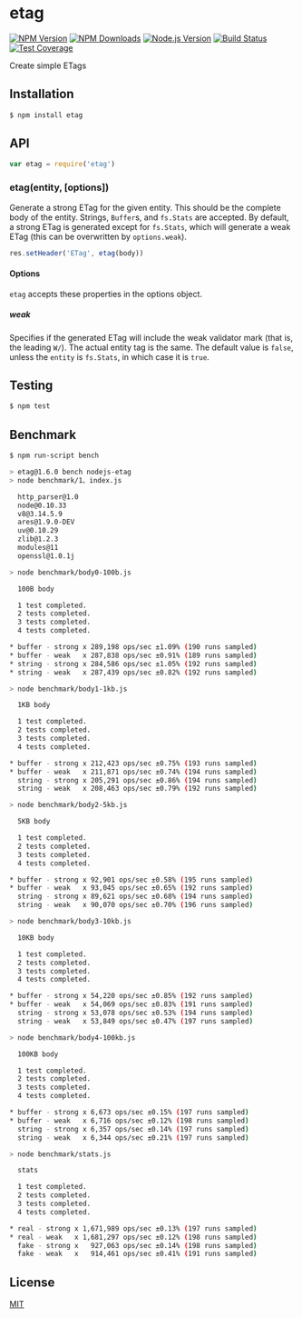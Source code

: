 # etag

[![NPM Version][npm-image]][npm-url]
[![NPM Downloads][downloads-image]][downloads-url]
[![Node.js Version][node-version-image]][node-version-url]
[![Build Status][travis-image]][travis-url]
[![Test Coverage][coveralls-image]][coveralls-url]

Create simple ETags

## Installation

```sh
$ npm install etag
```

## API

```js
var etag = require('etag')
```

### etag(entity, [options])

Generate a strong ETag for the given entity. This should be the complete
body of the entity. Strings, `Buffer`s, and `fs.Stats` are accepted. By
default, a strong ETag is generated except for `fs.Stats`, which will
generate a weak ETag (this can be overwritten by `options.weak`).

```js
res.setHeader('ETag', etag(body))
```

#### Options

`etag` accepts these properties in the options object.

##### weak

Specifies if the generated ETag will include the weak validator mark (that
is, the leading `W/`). The actual entity tag is the same. The default value
is `false`, unless the `entity` is `fs.Stats`, in which case it is `true`.

## Testing

```sh
$ npm test
```

## Benchmark

```bash
$ npm run-script bench

> etag@1.6.0 bench nodejs-etag
> node benchmark/1、index.js

  http_parser@1.0
  node@0.10.33
  v8@3.14.5.9
  ares@1.9.0-DEV
  uv@0.10.29
  zlib@1.2.3
  modules@11
  openssl@1.0.1j

> node benchmark/body0-100b.js

  100B body

  1 test completed.
  2 tests completed.
  3 tests completed.
  4 tests completed.

* buffer - strong x 289,198 ops/sec ±1.09% (190 runs sampled)
* buffer - weak   x 287,838 ops/sec ±0.91% (189 runs sampled)
* string - strong x 284,586 ops/sec ±1.05% (192 runs sampled)
* string - weak   x 287,439 ops/sec ±0.82% (192 runs sampled)

> node benchmark/body1-1kb.js

  1KB body

  1 test completed.
  2 tests completed.
  3 tests completed.
  4 tests completed.

* buffer - strong x 212,423 ops/sec ±0.75% (193 runs sampled)
* buffer - weak   x 211,871 ops/sec ±0.74% (194 runs sampled)
  string - strong x 205,291 ops/sec ±0.86% (194 runs sampled)
  string - weak   x 208,463 ops/sec ±0.79% (192 runs sampled)

> node benchmark/body2-5kb.js

  5KB body

  1 test completed.
  2 tests completed.
  3 tests completed.
  4 tests completed.

* buffer - strong x 92,901 ops/sec ±0.58% (195 runs sampled)
* buffer - weak   x 93,045 ops/sec ±0.65% (192 runs sampled)
  string - strong x 89,621 ops/sec ±0.68% (194 runs sampled)
  string - weak   x 90,070 ops/sec ±0.70% (196 runs sampled)

> node benchmark/body3-10kb.js

  10KB body

  1 test completed.
  2 tests completed.
  3 tests completed.
  4 tests completed.

* buffer - strong x 54,220 ops/sec ±0.85% (192 runs sampled)
* buffer - weak   x 54,069 ops/sec ±0.83% (191 runs sampled)
  string - strong x 53,078 ops/sec ±0.53% (194 runs sampled)
  string - weak   x 53,849 ops/sec ±0.47% (197 runs sampled)

> node benchmark/body4-100kb.js

  100KB body

  1 test completed.
  2 tests completed.
  3 tests completed.
  4 tests completed.

* buffer - strong x 6,673 ops/sec ±0.15% (197 runs sampled)
* buffer - weak   x 6,716 ops/sec ±0.12% (198 runs sampled)
  string - strong x 6,357 ops/sec ±0.14% (197 runs sampled)
  string - weak   x 6,344 ops/sec ±0.21% (197 runs sampled)

> node benchmark/stats.js

  stats

  1 test completed.
  2 tests completed.
  3 tests completed.
  4 tests completed.

* real - strong x 1,671,989 ops/sec ±0.13% (197 runs sampled)
* real - weak   x 1,681,297 ops/sec ±0.12% (198 runs sampled)
  fake - strong x   927,063 ops/sec ±0.14% (198 runs sampled)
  fake - weak   x   914,461 ops/sec ±0.41% (191 runs sampled)
```

## License

[MIT](LICENSE)

[npm-image]: https://img.shields.io/npm/v/etag.svg
[npm-url]: https://npmjs.org/package/etag
[node-version-image]: https://img.shields.io/node/v/etag.svg
[node-version-url]: http://nodejs.org/download/
[travis-image]: https://img.shields.io/travis/jshttp/etag/master.svg
[travis-url]: https://travis-ci.org/jshttp/etag
[coveralls-image]: https://img.shields.io/coveralls/jshttp/etag/master.svg
[coveralls-url]: https://coveralls.io/r/jshttp/etag?branch=master
[downloads-image]: https://img.shields.io/npm/dm/etag.svg
[downloads-url]: https://npmjs.org/package/etag

